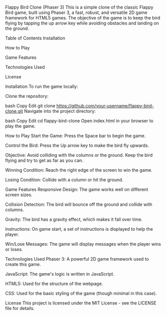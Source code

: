 Flappy Bird Clone (Phaser 3)
This is a simple clone of the classic Flappy Bird game, built using Phaser 3, a fast, robust, and versatile 2D game framework for HTML5 games. The objective of the game is to keep the bird flying by tapping the up arrow key while avoiding obstacles and landing on the ground.

Table of Contents
Installation

How to Play

Game Features

Technologies Used

License

Installation
To run the game locally:

Clone the repository:

bash
Copy
Edit
git clone https://github.com/your-username/flappy-bird-clone.git
Navigate into the project directory:

bash
Copy
Edit
cd flappy-bird-clone
Open index.html in your browser to play the game.

How to Play
Start the Game: Press the Space bar to begin the game.

Control the Bird: Press the Up arrow key to make the bird fly upwards.

Objective: Avoid colliding with the columns or the ground. Keep the bird flying and try to get as far as you can.

Winning Condition: Reach the right edge of the screen to win the game.

Losing Condition: Collide with a column or hit the ground.

Game Features
Responsive Design: The game works well on different screen sizes.

Collision Detection: The bird will bounce off the ground and collide with columns.

Gravity: The bird has a gravity effect, which makes it fall over time.

Instructions: On game start, a set of instructions is displayed to help the player.

Win/Lose Messages: The game will display messages when the player wins or loses.

Technologies Used
Phaser 3: A powerful 2D game framework used to create this game.

JavaScript: The game's logic is written in JavaScript.

HTML5: Used for the structure of the webpage.

CSS: Used for the basic styling of the game (though minimal in this case).

License
This project is licensed under the MIT License - see the LICENSE file for details.